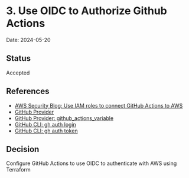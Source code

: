 # 3. Use OIDC to Authorize Github Actions

Date: 2024-05-20

## Status

Accepted

## References

- [AWS Security Blog: Use IAM roles to connect GitHub Actions to AWS](https://aws.amazon.com/blogs/security/use-iam-roles-to-connect-github-actions-to-actions-in-aws/)
- [GitHub Provider](https://registry.terraform.io/providers/integrations/github/latest/docs)
- [GitHub Provider: github_actions_variable](https://registry.terraform.io/providers/integrations/github/latest/docs/resources/actions_variable)
- [GitHub CLI: gh auth login](https://cli.github.com/manual/gh_auth_login)
- [GitHub CLI: gh auth token](https://cli.github.com/manual/gh_auth_token)

## Decision

Configure GitHub Actions to use OIDC to authenticate with AWS using Terraform

